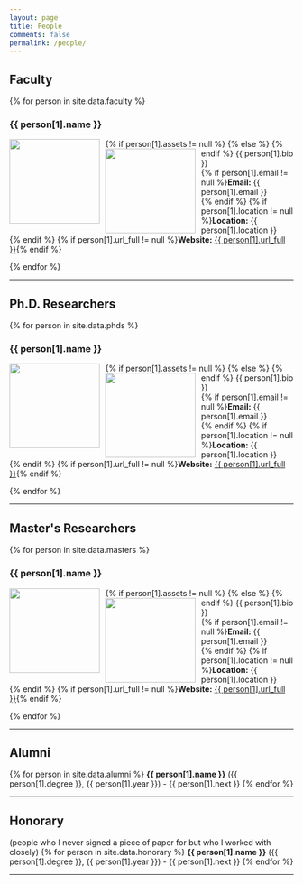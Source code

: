```yaml
---
layout: page
title: People
comments: false
permalink: /people/
---
```


<head>
<style> 
img {
}
  .left {
    float: left;
    padding: 0 10px 0 0;
  }
</style>
</head>

<div id="people">
  <h2>Faculty</h2>
  {% for person in site.data.faculty %}
  <h3 id="{{ username }}">{{ person[1].name }}</h3>
  <p align="left">
    {% if person[1].assets != null %}
      <img src="{{site.baseurl}}{{ person[1].assets | absolute_url }}" width="160" height="150" class="left" />
    {% else %}
      <img src="http://www.signallab.ai/assets/images/anonymous.png" width="160" height="150" class="left" />
    {% endif %}
    {{ person[1].bio }}<br />
    {% if person[1].email != null %}<strong>Email:</strong> {{ person[1].email }}<br />{% endif %}
    {% if person[1].location != null %}<strong>Location:</strong> {{ person[1].location }}<br />{% endif %}
    {% if person[1].url_full != null %}<strong>Website:</strong> <a href="{{ person[1].url_full }}">{{ person[1].url_full }}</a>{% endif %}
  </p>
  {% endfor %}
  <hr>
  
  <h2>Ph.D. Researchers</h2>
  {% for person in site.data.phds %}
  <h3 id="{{ username }}">{{ person[1].name }}</h3>
  <p align="left">
    {% if person[1].assets != null %}
      <img src="{{ person[1].assets | absolute_url }}" width="160" height="150" class="left" />
    {% else %}
      <img src="http://www.signallab.ai/assets/images/anonymous.png" width="160" height="150" class="left" />
    {% endif %}
    {{ person[1].bio }}<br />
    {% if person[1].email != null %}<strong>Email:</strong> {{ person[1].email }}<br />{% endif %}
    {% if person[1].location != null %}<strong>Location:</strong> {{ person[1].location }}<br />{% endif %}
    {% if person[1].url_full != null %}<strong>Website:</strong> <a href="{{ person[1].url_full }}">{{ person[1].url_full }}</a>{% endif %}
  </p>
  {% endfor %}
  <hr>
  
  <h2>Master's Researchers</h2>
  {% for person in site.data.masters %}
  <h3 id="{{ username }}">{{ person[1].name }}</h3>
  <p align="left">
    {% if person[1].assets != null %}
      <img src="{{ person[1].assets | absolute_url }}" width="160" height="150" class="left" />
    {% else %}
      <img src="http://www.signallab.ai/assets/images/anonymous.png" width="160" height="150" class="left" />
    {% endif %}
    {{ person[1].bio }}<br />
    {% if person[1].email != null %}<strong>Email:</strong> {{ person[1].email }}<br />{% endif %}
    {% if person[1].location != null %}<strong>Location:</strong> {{ person[1].location }}<br />{% endif %}
    {% if person[1].url_full != null %}<strong>Website:</strong> <a href="{{ person[1].url_full }}">{{ person[1].url_full }}</a>{% endif %}
  </p>
  {% endfor %}
  <hr>
  
  <h2>Alumni</h2>
  <p align="left">
  {% for person in site.data.alumni %}
    <strong>{{ person[1].name }}</strong> ({{ person[1].degree }}, {{ person[1].year }}) - {{ person[1].next }}
  {% endfor %}
  </p>
  <hr>
  
  <h2>Honorary</h2>
  <p align="left">
  (people who I never signed a piece of paper for but who I worked with closely)
  {% for person in site.data.honorary %}
    <strong>{{ person[1].name }}</strong> ({{ person[1].degree }}, {{ person[1].year }}) - {{ person[1].next }}
  {% endfor %}
  </p>
  <hr>
</div>

